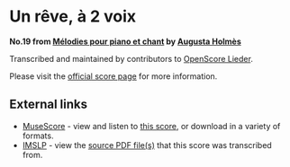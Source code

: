 
# Un rêve, à 2 voix

__No.19 from [Mélodies pour piano et chant](..) by [Augusta Holmès](../..)__

Transcribed and maintained by contributors to [OpenScore Lieder].

Please visit the [official score page] for more information.

[official score page]: https://musescore.com/openscore-lieder-corpus/scores/6017382
[OpenScore Lieder]: https://musescore.com/openscore-lieder-corpus

## External links

- [MuseScore] - view and listen to [this score][MuseScore], or download in a variety of formats.
- [IMSLP] - view the [source PDF file(s)][IMSLP] that this score was transcribed from.

[MuseScore]: https://musescore.com/score/6017382
[IMSLP]: https://imslp.org/wiki/Special:ReverseLookup/335938
